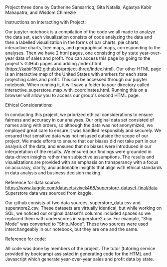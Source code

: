 Project three done by Catherine Sansarricq, Gita Natalia, Agastya Kabir Mahapatra, and Wisdom Chimezie

Instructions on interacting with Project:

Our jupyter notebook is a compilation of the code we all made to analzye the data set, each visualization consists of code analyzing the data and then a labelled visualization
in the forms of bar charts, pie charts, interactive charts, tree maps, and geographical maps, corresponding to the analyses.
Then we have 2 html pages, one consisting of by state year-over-year data of sales and profit. You can access this page by going to the project's GitHub pages and adding /index.html (https://kabir1502.github.io/project-three/index.html). Our other HTML page is an interactive map of the United States with amrkers for each state projecting sales and profit. This can be accessed through our jupyter notebook. When running it, it will save a folder to your directory called interactive_superstore_map_with_coordinates.html. Running this on a browser will allow you to access our group's second HTML page.

Ethical Considerations:

In conducting this project, we priorized ethical considerations to ensure fairness and accuracy in our analyses. Our original data set consisted of names along with orders, so although the 
data was not anonymized, we employed great care to ensure it was handled responsibly and securely. We ensured that sensitive data was not misused outside the scope of our project.
We made efforts to ensure that our biases did not take part in our analysis of the data, and ensured that no biases were introduced in our interpretation of the results. We ensured our
findings were grounded in data-driven insights rather than subjective assumptions. The results and visualizations are provided with an emphasis on transperancy with a focus on accuracy, 
clarity, and actionable insights that align with ethical standards in data analysis and business decision making.

Reference for data source:
https://www.kaggle.com/datasets/vivek468/superstore-dataset-final/data
Superstore data was sourced from kaggle.

Our github consists of two data sources, superstore_data.csv and superstore2.csv. These datasets are virtually identical, but while working on SQL, we noticed our original dataset's columns
included spaces so we replaced them with underscores in superstore2.csv. For example, "Ship Mode" was converted to "Ship_Mode". These two sources were used interchangeably in our notebook,
but they are one and the same. 

Reference for code:

All code was done by members of the project. The tutor (tutoring service provided by bootcamp) assissted in generating code for the HTML and Javascript which generate 
year-over-year sales and profit data by state.

